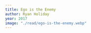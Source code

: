 ```yaml
---
title: Ego is the Enemy
author: Ryan Holiday
year: 2017
image: "./read/ego-is-the-enemy.webp"
---
```

